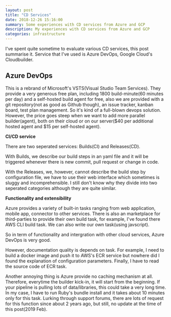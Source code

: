 ```yaml
---
layout: post
title: "CD Services"
date: 2018-12-26 15:16:00
summary: Some experiences with CD services from Azure and GCP
description: My experiences with CD services from Azure and GCP
categories: infrastructure
---
```


I've spent quite sometime to evaluate various CD services, this post summarise it.
Service that I've used is Azure DevOps, Google Cloud's Cloudbuilder.

## Azure DevOps

This is a rebrand of Microsoft's VSTS(Visual Studio Team Services).
They provide a very generous free plan, including 1800 build-minute(60 minutes per day) and a self-hosted build agent for free,
also we are provided with a git repository(not as good as Github though), an issue tracker, kanban board, test plan management.
So it's kind of a full-blown devops solution.
However, the price goes steep when we want to add more parallel builder(agent), both on their cloud or on our server($40 per additional hosted agent and $15 per self-hosted agent).

__CI/CD service__

There are two seperated services: Builds(CI) and Releases(CD).

With Builds, we describe our build steps in an yaml file and it will be triggered whenever there is new commit, pull request or change in code.

With the Releases, we, however, cannot describe the build step by configuration file, we have to use their web interface which sometimes is sluggy and incomprehensible. 
I still don't know why they divide into two seperated categories although they are quite similar.

__Functionality and extensibility__

Azure provides a variety of built-in tasks ranging from web application, mobile app, connector to other services.
There is also an marketplace for third-parties to provide their own build task, for example, I've found there AWS CLI build task.
We can also write our own task(using javscript).

So in term of functionality and intergration with other cloud services, Azure DevOps is very good.


However, documentation quality is depends on task.
For example, I need to build a docker image and push it to AWS's ECR service but nowhere did I found the explanation of configuration parameters.
Finally, I have to read the source code of ECR task.

Another annoying thing is Azure provide no caching mechanism at all. Therefore, everytime the builder kick-in, it will start from the beginning.
If your pipeline is pulling lots of data/libraries, this could take a very long time. In my case, I have to run Ruby's bundle install and it takes about 10 minutes only for this task.
Lurking through support forums, there are lots of request for this function since about 2 years ago, but still, no update at the time of this post(2019 Feb).
